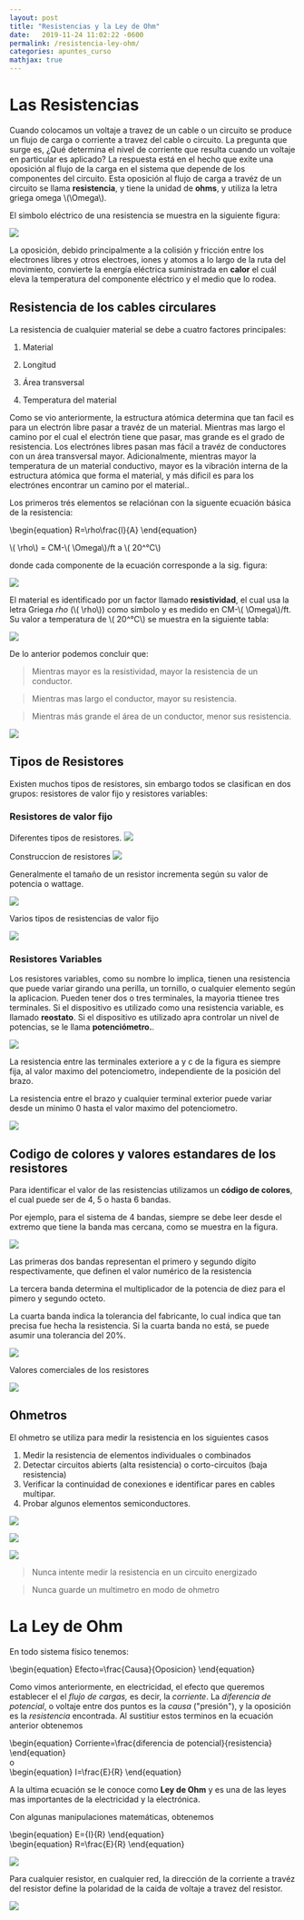 ```yaml
---
layout: post
title: "Resistencias y la Ley de Ohm"
date:   2019-11-24 11:02:22 -0600
permalink: /resistencia-ley-ohm/
categories: apuntes_curso
mathjax: true
---
```


# Las Resistencias

Cuando colocamos un voltaje a travez de un cable o un circuito se produce un flujo de carga o corriente a travez del cable o circuito. La pregunta que surge es, ¿Qué determina el nivel de corriente que resulta cuando un voltaje en particular es aplicado? La respuesta está en el hecho que exite una oposición al flujo de la carga en el sistema que depende de los componentes del circuito. Esta oposición al flujo de carga a travéz de un circuito se llama  **resistencia**, y tiene la unidad de **ohms**, y utiliza la letra griega omega \\(\Omega\\).

El simbolo eléctrico de una resistencia se muestra en la siguiente figura:

![](../images/simbolo_resistencia.png)

La oposición, debido principalmente a la colisión y fricción entre los electrones libres y otros electroes, iones y atomos a lo largo de la ruta del movimiento, convierte la energía eléctrica suministrada en **calor** el cuál eleva la temperatura del componente eléctrico y el medio que lo rodea.

## Resistencia de los cables circulares

La resistencia de cualquier material se debe a cuatro factores principales:

1. Material

2. Longitud
3. Área transversal
4. Temperatura del material

Como se vio anteriormente, la estructura atómica determina que tan facil es para un electrón libre pasar a travéz de un material. Mientras mas largo el camino por el cual el electrón tiene que pasar, mas grande es el grado de resistencia. Los electrónes libres pasan mas fácil a travéz de conductores con un área transversal mayor. Adicionalmente, mientras mayor la temperatura de un material conductivo, mayor es la vibración interna de la estructura atómica que forma el material, y más dificil es para los electrónes encontrar un camino por el material..

Los primeros trés elementos se relaciónan con la siguente ecuación básica de la resistencia:

<div class="math">
\begin{equation}
    R=\rho\frac{l}{A}  
\end{equation} 
</div>

\\( \rho\\) = CM-\\( \Omega\\)/ft a \\( 20^°C\\)

donde cada componente de la ecuación corresponde a la sig. figura:

![](../images/factores-resistencia-material.png)

El material es identificado por un factor llamado **resistividad**, el cual usa la letra Griega *rho* (\\( \rho\\)) como simbolo y es medido en CM-\\( \Omega\\)/ft. Su valor a temperatura de \\( 20^°C\\) se muestra en la siguiente tabla:

![](../images/resistividad-materiales.png)

De lo anterior podemos concluir que:

> Mientras mayor es la resistividad, mayor la resistencia de un conductor.


> Mientras mas largo el conductor, mayor su resistencia.
> 

> Mientras más grande el área de un conductor, menor sus resistencia.

![](../images/comparacion-resistividad.png)

## Tipos de Resistores

Existen muchos tipos de resistores, sin embargo todos se clasifican en dos grupos: resistores de valor fijo y resistores variables:

### Resistores de valor fijo

Diferentes tipos de resistores.
![](../images/tipos-de-resistencias.png)

Construccion de resistores
![](../images/construccion-resistencias.png)

Generalmente el tamaño de un resistor incrementa según su valor de potencia o wattage.

![](../images/resistor-watts.png)

Varios tipos de resistencias de valor fijo

![](../images/tipos-resistencias-valor-fijo.png)

### Resistores Variables

Los resistores variables, como su nombre lo implica, tienen una resistencia que puede variar girando una perilla, un tornillo, o cualquier elemento según la aplicacion. Pueden tener dos o tres terminales, la mayoria ttienee tres terminales. Si el dispositivo es utilizado como una resistencia variable, es llamado **reostato**. Si el dispositivo es utilizado apra controlar un nivel de potencias, se le llama **potenciómetro.**.

![](../images/simbolo-potenciometro.png)

La resistencia entre las terminales exteriore a y c de la figura es siempre fija, al valor maximo del potenciometro, independiente de la posición del brazo.

La resistencia entre el brazo y cualquier terminal exterior puede variar desde un minimo 0 hasta el valor maximo del potenciometro.

![](../images/potenciometro-medicion.png)


## Codigo de colores y valores estandares de los resistores

Para identificar el valor de las resistencias utilizamos un **código de colores**, el cual puede ser de 4, 5 o hasta 6 bandas. 

Por ejemplo, para el sistema de 4 bandas, siempre se debe leer desde el extremo que tiene la banda mas cercana, como se muestra en la figura.

![](../images/resistencia-4-bandas.png)

Las primeras dos bandas representan el primero y segundo dígito respectivamente, que definen el valor numérico de la resistencia

La tercera banda determina el multiplicador de la potencia de diez para el pimero y segundo octeto.

La cuarta banda indica la tolerancia del fabricante, lo cual indica que tan precisa fue hecha la resistencia. Si la cuarta banda no está, se puede asumir una tolerancia del 20%.

![](../images/codigo-colores.png)

Valores comerciales de los resistores

![](../images/valores-comerciales-resistencias.png)

## Ohmetros

El ohmetro se utiliza para medir la resistencia en los siguientes casos

1. Medir la resistencia de elementos individuales o combinados
2. Detectar circuitos abierts (alta resistencia) o corto-circuitos (baja resistencia)
3. Verificar la continuidad de conexiones e identificar pares en cables multipar.
4. Probar algunos elementos semiconductores.

![](../images/measuring-resistance.png)

![](../images/checking-continuiti.png)

![](../images/identifing-cables.png)

> Nunca intente medir la resistencia en un circuito energizado

> Nunca guarde un multimetro en modo de ohmetro

# La Ley de Ohm

En todo sistema físico tenemos:

<div class="math">
\begin{equation}
    Efecto=\frac{Causa}{Oposicion}  
\end{equation} 
</div>

Como vimos anteriormente, en electricidad, el efecto que queremos establecer el el *flujo de cargas,* es decir, la *corriente*. La *diferencia de potencial*, o voltaje entre dos puntos es la *causa* ("presión"), y la oposición es la *resistencia* encontrada. Al sustitiur estos terminos en la ecuación anterior obtenemos

<div class="math">
\begin{equation}
    Corriente=\frac{diferencia de potencial}{resistencia}  
\end{equation} 
</div>
o
<div class="math">
\begin{equation}
    I=\frac{E}{R}  
\end{equation} 
</div>

A la ultima ecuación se le conoce como **Ley de Ohm** y es una de las leyes mas importantes de la electricidad y la electrónica.

Con algunas manipulaciones matemáticas, obtenemos

<div class="math">
\begin{equation}
    E={I}{R}  
\end{equation} 
</div>

<div class="math">
\begin{equation}
    R=\frac{E}{R}  
\end{equation} 
</div>

![](../images/basic-circuit.png)

Para cualquier resistor, en cualquier red, la dirección de la corriente a travéz del resistor define la polaridad de la caida de voltaje a travez del resistor.

![](../images/definiendo-plaridad.png)